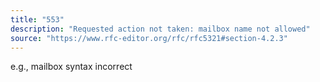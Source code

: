 ```yaml
---
title: "553"
description: "Requested action not taken: mailbox name not allowed"
source: "https://www.rfc-editor.org/rfc/rfc5321#section-4.2.3"
---
```


e.g., mailbox syntax incorrect
